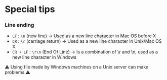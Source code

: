 # Special tips

### Line ending

* `LF` : `\n` (new line) → Used as a new line character in Mac OS before X
* `CR` : `\r` (carriage return) → Used as a new line character in Unix/Mac OS X
* `CR + LF` : `\r\n` (End Of Line) → Is a combination of \r and \n, used as a new line character in Windows

⚠️ Using file made by Windows machines on a Unix server can make problems.⚠️ 